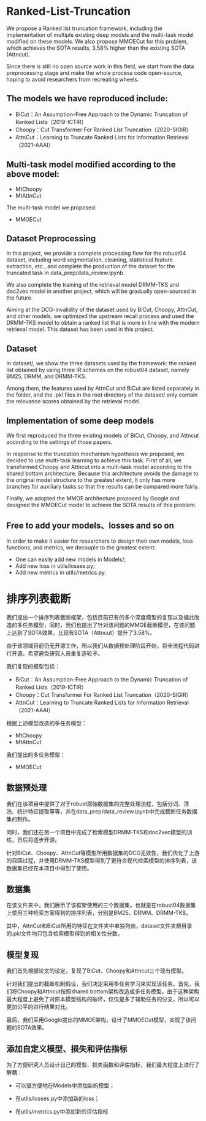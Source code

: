 # Ranked-List-Truncation 

We propose a Ranked list truncation framework, including the implementation of multiple existing deep models and the multi-task model modified on these models. We also propose MMOECut for this problem, which achieves the SOTA results, 3.58% higher than the existing SOTA (Attncut).

Since there is still no open source work in this field, we start from the data preprocessing stage and make the whole process code open-source, hoping to avoid researchers from recreating wheels.

## The models we have reproduced include:

* BiCut：An Assumption-Free Approach to the Dynamic Truncation of Ranked Lists（2019-ICTIR）
* Choopy：Cut Transformer For Ranked List Truncation（2020-SIGIR）
* AttnCut：Learning to Truncate Ranked Lists for Information Retrieval（2021-AAAI）

## Multi-task model modified according to the above model:

* MtChoopy
* MtAttnCut

The multi-task model we proposed:
* MMOECut

## Dataset Preprocessing

In this project, we provide a complete processing flow for the robust04 dataset, including word segmentation, cleaning, statistical feature extraction, etc., and complete the production of the dataset for the truncated task in data_prep/data_review.ipynb.

We also complete the training of the retrieval model DRMM-TKS and doc2vec model in another project, which will be gradually open-sourced in the future.

Aiming at the DCG-invalidity of the dataset used by BiCut, Choopy, AttnCut, and other models, we optimized the upstream recall process and used the DRMM-TKS model to obtain a ranked list that is more in line with the modern retrieval model. This dataset has been used in this project.

## Dataset

In dataset/, we show the three datasets used by the framework: the ranked list obtained by using three IR schemes on the robust04 dataset, namely BM25, DRMM, and DRMM-TKS.

Among them, the features used by AttnCut and BiCut are listed separately in the folder, and the .pkl files in the root directory of the dataset/ only contain the relevance scores obtained by the retrieval model.

## Implementation of some deep models

We first reproduced the three existing models of BiCut, Choopy, and Attncut according to the settings of those papers.

In response to the truncation mechanism hypothesis we proposed, we decided to use multi-task learning to achieve this task. First of all, we transformed Choopy and Attncut into a multi-task model according to the shared bottom architecture. Because this architecture avoids the damage to the original model structure to the greatest extent, it only has more branches for auxiliary tasks so that the results can be compared more fairly. 

Finally, we adopted the MMOE architecture proposed by Google and designed the MMOECut model to achieve the SOTA results of this problem.

## Free to add your models、losses and so on

In order to make it easier for researchers to design their own models, loss functions, and metrics, we decouple to the greatest extent:

* One can easily add new models in Models/;
* Add new loss in utils/losses.py;
* Add new metrics in utils/metrics.py.



# 排序列表截断

我们提出一个排序列表截断框架，包括目前已有的多个深度模型的复现以及据此改造的多任务模型，同时，我们也提出了针对该问题的MMOE截断模型，在该问题上达到了SOTA效果，比现有SOTA（Attncut）提升了3.58%。

由于该领域目前仍无开源工作，所以我们从数据预处理阶段开始，将全流程代码进行开源，希望避免研究人员重复造轮子。

我们复现的模型包括：

* BiCut：An Assumption-Free Approach to the Dynamic Truncation of Ranked Lists（2019-ICTIR）
* Choopy：Cut Transformer For Ranked List Truncation（2020-SIGIR）
* AttnCut：Learning to Truncate Ranked Lists for Information Retrieval（2021-AAAI）

根据上述模型改造的多任务模型：

* MtChoopy
* MtAttnCut

我们提出的多任务模型：

* MMOECut

## 数据预处理

我们在该项目中提供了对于robust原始数据集的完整处理流程，包括分词、清洗、统计特征提取等等，并在data_prep/data_review.ipynb中完成截断任务数据集的制作。

同时，我们还在另一个项目中完成了检索模型DRMM-TKS和doc2vec模型的训练，日后将逐步开源。

针对BiCut、Choopy、AttnCut等模型所用数据集的DCG无效性，我们优化了上游的召回过程，并使用DRMM-TKS模型得到了更符合现代检索模型的排序列表，该数据集已经在本项目中得到了使用。

## 数据集

在该文件夹中，我们展示了该框架使用的三个数据集，也就是在robust04数据集上使用三种检索方案得到的排序列表，分别是BM25、DRMM、DRMM-TKS。

其中，AttnCut和BiCut所用的特征在文件夹中单独列出，dataset文件夹根目录的.pkl文件均只包含检索模型得到的相关性分数。

## 模型复现

我们首先根据论文的设定，复现了BiCut、Choopy和Attncut三个现有模型。

针对我们提出的截断机制假设，我们决定采用多任务学习来实现该任务。首先，我们将Choopy和Attncut按照shared bottom架构改造成多任务模型，由于这种架构最大程度上避免了对原本模型结构的破坏，仅仅是多了辅助任务的分支，所以可以更加公平的进行结果对比。

最后，我们采用Google提出的MMOE架构，设计了MMOECut模型，实现了该问题的SOTA效果。

## 添加自定义模型、损失和评估指标

为了方便研究人员设计自己的模型、损失函数和评估指标，我们最大程度上进行了解耦：

* 可以很方便地在Models中添加新的模型；

* 在utils/losses.py中添加新的loss；

* 在utils/metrics.py中添加新的评估指标